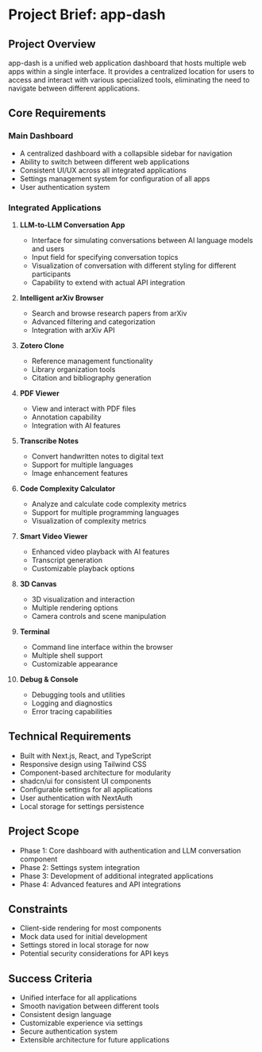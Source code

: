 # Project Brief: app-dash

## Project Overview
app-dash is a unified web application dashboard that hosts multiple web apps within a single interface. It provides a centralized location for users to access and interact with various specialized tools, eliminating the need to navigate between different applications.

## Core Requirements

### Main Dashboard
- A centralized dashboard with a collapsible sidebar for navigation
- Ability to switch between different web applications
- Consistent UI/UX across all integrated applications
- Settings management system for configuration of all apps
- User authentication system

### Integrated Applications
1. **LLM-to-LLM Conversation App**
   - Interface for simulating conversations between AI language models and users
   - Input field for specifying conversation topics
   - Visualization of conversation with different styling for different participants
   - Capability to extend with actual API integration

2. **Intelligent arXiv Browser**
   - Search and browse research papers from arXiv
   - Advanced filtering and categorization
   - Integration with arXiv API

3. **Zotero Clone**
   - Reference management functionality
   - Library organization tools
   - Citation and bibliography generation

4. **PDF Viewer**
   - View and interact with PDF files
   - Annotation capability
   - Integration with AI features

5. **Transcribe Notes**
   - Convert handwritten notes to digital text
   - Support for multiple languages
   - Image enhancement features

6. **Code Complexity Calculator**
   - Analyze and calculate code complexity metrics
   - Support for multiple programming languages
   - Visualization of complexity metrics

7. **Smart Video Viewer**
   - Enhanced video playback with AI features
   - Transcript generation
   - Customizable playback options

8. **3D Canvas**
   - 3D visualization and interaction
   - Multiple rendering options
   - Camera controls and scene manipulation

9. **Terminal**
   - Command line interface within the browser
   - Multiple shell support
   - Customizable appearance

10. **Debug & Console**
    - Debugging tools and utilities
    - Logging and diagnostics
    - Error tracing capabilities

## Technical Requirements
- Built with Next.js, React, and TypeScript
- Responsive design using Tailwind CSS
- Component-based architecture for modularity
- shadcn/ui for consistent UI components
- Configurable settings for all applications
- User authentication with NextAuth
- Local storage for settings persistence

## Project Scope
- Phase 1: Core dashboard with authentication and LLM conversation component
- Phase 2: Settings system integration
- Phase 3: Development of additional integrated applications
- Phase 4: Advanced features and API integrations

## Constraints
- Client-side rendering for most components
- Mock data used for initial development
- Settings stored in local storage for now
- Potential security considerations for API keys

## Success Criteria
- Unified interface for all applications
- Smooth navigation between different tools
- Consistent design language
- Customizable experience via settings
- Secure authentication system
- Extensible architecture for future applications